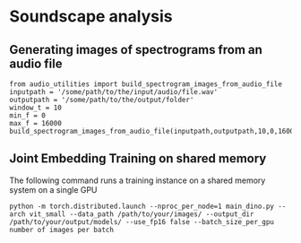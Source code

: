 # Soundscape analysis

## Generating images of spectrograms from an audio file

```
from audio_utilities import build_spectrogram_images_from_audio_file
inputpath = '/some/path/to/the/input/audio/file.wav'
outputpath = '/some/path/to/the/output/folder'
window_t = 10
min_f = 0
max_f = 16000
build_spectrogram_images_from_audio_file(inputpath,outputpath,10,0,16000)
```

## Joint Embedding Training on shared memory

The following command runs a training instance on a shared memory system on a single GPU

`python -m torch.distributed.launch --nproc_per_node=1 main_dino.py --arch vit_small --data_path /path/to/your/images/ --output_dir /path/to/your/output/models/ --use_fp16 false --batch_size_per_gpu number of images per batch`
